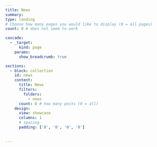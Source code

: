 ```yaml
---
title: News
summary:
type: landing
# Choose how many pages you would like to display (0 = all pages)
count: 0 # does not seem to work

cascade:
  - _target:
      kind: page
    params:
      show_breadcrumb: true

sections:
  - block: collection
    id: news
    content:
      title: News
      filters:
        folders:
          - news
      count: 0 # how many posts (0 = all)
    design:
      view: showcase
      columns: 1
      # spacing
      padding: ['0', '0', '0', '0']
    
    
---
```

